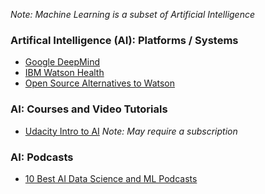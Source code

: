 _Note: Machine Learning is a subset of Artificial Intelligence_

### Artifical Intelligence (AI): Platforms / Systems
- [Google DeepMind](https://deepmind.com/) 
- [IBM Watson Health](https://www.ibm.com/watson/health/)
- [Open Source Alternatives to Watson](https://www.quora.com/What-are-alternatives-to-IBM-Watson)

### AI: Courses and Video Tutorials
- [Udacity Intro to AI](https://www.udacity.com/course/intro-to-artificial-intelligence--cs271) _Note: May require a subscription_

### AI: Podcasts
- [10 Best AI Data Science and ML Podcasts](https://medium.com/startup-grind/the-10-best-ai-data-science-and-machine-learning-podcasts-d7495cfb127c)
